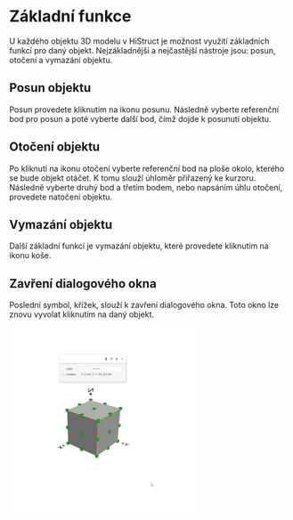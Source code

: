 # Základní funkce

U každého objektu 3D modelu v HiStruct je možnost využití základních funkcí pro daný objekt. Nejzákladnější a nejčastější nástroje jsou: posun, otočení a vymazání objektu.

## Posun objektu

Posun provedete kliknutím na ikonu posunu. Následně vyberte referenční bod pro posun a poté vyberte další bod, čímž dojde k posunutí objektu.

## Otočení objektu

Po kliknutí na ikonu otočení vyberte referenční bod na ploše okolo, kterého se bude objekt otáčet. K tomu slouží úhloměr přiřazený ke kurzoru. Následně vyberte druhý bod a třetím bodem, nebo napsáním úhlu otočení, provedete natočení objektu.

## Vymazání objektu

Další základní funkcí je vymazání objektu, které provedete kliknutím na ikonu koše.

## Zavření dialogového okna

Poslední symbol, křížek, slouží k zavření dialogového okna. Toto okno lze znovu vyvolat kliknutím na daný objekt.

![Roofing library options](img/basicActions.gif)